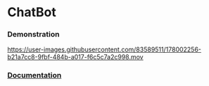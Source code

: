 # ChatBot
### Demonstration
https://user-images.githubusercontent.com/83589511/178002256-b21a7cc8-9fbf-484b-a017-f6c5c7a2c998.mov

### [Documentation](https://docs.google.com/document/d/12tNNkjG38zg7_16vXAxVmr5yYxdfg3GrfbKUZ_ygnbc/edit?usp=sharing)



